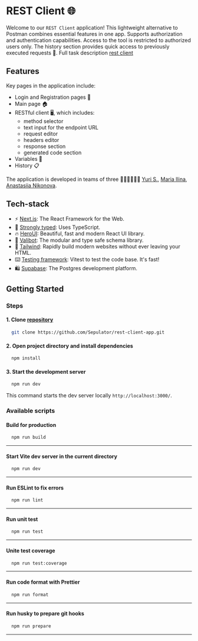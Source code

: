 # REST Client 🌐

Welcome to our `REST Client` application! This lightweight alternative to Postman combines essential features in one app.
Supports authorization and authentication capabilities. Access to the tool is restricted to authorized users only.
The history section provides quick access to previously executed requests 🚀.
Full task description [rest client](https://github.com/rolling-scopes-school/tasks/blob/master/react/modules/tasks/final.md)

## Features

Key pages in the application include:

- Login and Registration pages 👤
- Main page 🏠
- RESTful client 🖥️, which includes:
  - method selector
  - text input for the endpoint URL
  - request editor
  - headers editor
  - response section
  - generated code section
- Variables 🔎
- History 📋

The application is developed in teams of three 👩‍💻👩‍💻👨‍💻 [Yuri S.](https://github.com/Sepulator), [Maria Ilina](https://github.com/IlinJoy), [Anastasiia Nikonova](https://github.com/anastanei).

## Tech-stack

- ⚡ [Next.js](https://nextjs.org/): The React Framework for the Web.
- 💪 [Strongly typed](https://www.typescriptlang.org/): Uses TypeScript.
- 🔥 [HeroUI](https://www.heroui.com/): Beautiful, fast and modern React UI library.
- 🤖 [Valibot](https://valibot.dev/): The modular and type safe schema library.
- 🎊 [Tailwind](https://tailwindcss.com/): Rapidly build modern websites without ever leaving your HTML.
- ⌨️ [Testing framework](https://vitest.dev/): Vitest to test the code base. It's fast!
- 🛍️ [Supabase](https://supabase.com/): The Postgres development platform.

## Getting Started

### Steps

#### 1. Clone [repository](https://github.com/Sepulator/rest-client-app)

```bash copy
  git clone https://github.com/Sepulator/rest-client-app.git
```

#### 2. Open project directory and install dependencies

```bash copy
  npm install
```

#### 3. Start the development server

```bash copy
  npm run dev
```

This command starts the dev server locally `http://localhost:3000/`.

### Available scripts

#### Build for production

```bash copy
  npm run build
```

---

#### Start Vite dev server in the current directory

```bash copy
  npm run dev
```

---

#### Run ESLint to fix errors

```bash copy
  npm run lint
```

---

#### Run unit test

```bash copy
  npm run test
```

---

#### Unite test coverage

```bash copy
  npm run test:coverage
```

---

#### Run code format with Prettier

```bash copy
  npm run format
```

---

#### Run husky to prepare git hooks

```bash copy
  npm run prepare
```

---
